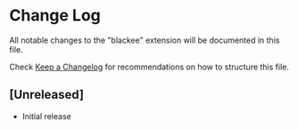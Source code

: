 # Change Log

All notable changes to the "blackee" extension will be documented in this file.

Check [Keep a Changelog](http://keepachangelog.com/) for recommendations on how to structure this file.

## [Unreleased]

- Initial release
